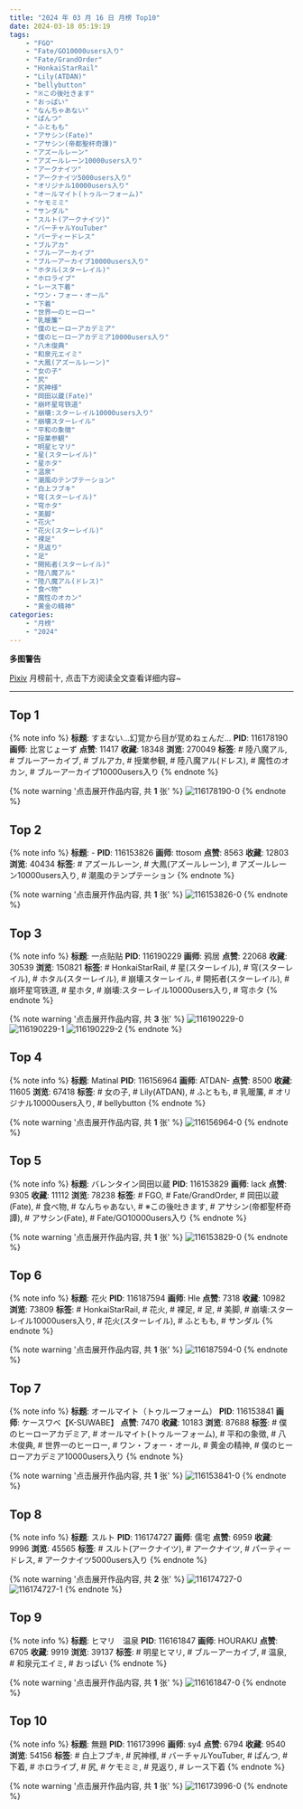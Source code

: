 ```yaml
---
title: "2024 年 03 月 16 日 月榜 Top10"
date: 2024-03-18 05:19:19
tags:
    - "FGO"
    - "Fate/GO10000users入り"
    - "Fate/GrandOrder"
    - "HonkaiStarRail"
    - "Lily(ATDAN)"
    - "bellybutton"
    - "※この後吐きます"
    - "おっぱい"
    - "なんちゃあない"
    - "ぱんつ"
    - "ふともも"
    - "アサシン(Fate)"
    - "アサシン(帝都聖杯奇譚)"
    - "アズールレーン"
    - "アズールレーン10000users入り"
    - "アークナイツ"
    - "アークナイツ5000users入り"
    - "オリジナル10000users入り"
    - "オールマイト(トゥルーフォーム)"
    - "ケモミミ"
    - "サンダル"
    - "スルト(アークナイツ)"
    - "バーチャルYouTuber"
    - "パーティードレス"
    - "ブルアカ"
    - "ブルーアーカイブ"
    - "ブルーアーカイブ10000users入り"
    - "ホタル(スターレイル)"
    - "ホロライブ"
    - "レース下着"
    - "ワン・フォー・オール"
    - "下着"
    - "世界一のヒーロー"
    - "乳暖簾"
    - "僕のヒーローアカデミア"
    - "僕のヒーローアカデミア10000users入り"
    - "八木俊典"
    - "和泉元エイミ"
    - "大鳳(アズールレーン)"
    - "女の子"
    - "尻"
    - "尻神様"
    - "岡田以蔵(Fate)"
    - "崩坏星穹铁道"
    - "崩壊:スターレイル10000users入り"
    - "崩壊スターレイル"
    - "平和の象徴"
    - "授業参観"
    - "明星ヒマリ"
    - "星(スターレイル)"
    - "星ホタ"
    - "温泉"
    - "潮風のテンプテーション"
    - "白上フブキ"
    - "穹(スターレイル)"
    - "穹ホタ"
    - "美脚"
    - "花火"
    - "花火(スターレイル)"
    - "裸足"
    - "見返り"
    - "足"
    - "開拓者(スターレイル)"
    - "陸八魔アル"
    - "陸八魔アル(ドレス)"
    - "食べ物"
    - "魔性のオカン"
    - "黄金の精神"
categories:
    - "月榜"
    - "2024"
---
```


<i class="fa fa-triangle-exclamation"></i>**多图警告**<i class="fa fa-triangle-exclamation"></i>

[Pixiv](https://www.pixiv.net/) 月榜前十, 点击下方阅读全文查看详细内容~

<!-- more -->

---

## Top 1

{% note info %}
**标题**: すまない…幻覚から目が覚めねェんだ…
**PID**: 116178190 **画师**: 比宮じょーず
**点赞**: 11417 **收藏**: 18348 **浏览**: 270049
**标签**: # 陸八魔アル, # ブルーアーカイブ, # ブルアカ, # 授業参観, # 陸八魔アル(ドレス), # 魔性のオカン, # ブルーアーカイブ10000users入り
{% endnote %}

{% note warning '点击展开作品内容, 共 **1** 张' %}
![116178190-0](https://i.pixiv.re/img-original/img/2024/02/18/19/51/19/116178190_p0.png)
{% endnote %}

## Top 2

{% note info %}
**标题**: -
**PID**: 116153826 **画师**: ttosom
**点赞**: 8563 **收藏**: 12803 **浏览**: 40434
**标签**: # アズールレーン, # 大鳳(アズールレーン), # アズールレーン10000users入り, # 潮風のテンプテーション
{% endnote %}

{% note warning '点击展开作品内容, 共 **1** 张' %}
![116153826-0](https://i.pixiv.re/img-original/img/2024/02/18/00/00/20/116153826_p0.jpg)
{% endnote %}

## Top 3

{% note info %}
**标题**: 一点贴贴
**PID**: 116190229 **画师**: 鸦居
**点赞**: 22068 **收藏**: 30539 **浏览**: 150821
**标签**: # HonkaiStarRail, # 星(スターレイル), # 穹(スターレイル), # ホタル(スターレイル), # 崩壊スターレイル, # 開拓者(スターレイル), # 崩坏星穹铁道, # 星ホタ, # 崩壊:スターレイル10000users入り, # 穹ホタ
{% endnote %}

{% note warning '点击展开作品内容, 共 **3** 张' %}
![116190229-0](https://i.pixiv.re/img-original/img/2024/02/19/01/08/15/116190229_p0.jpg)
![116190229-1](https://i.pixiv.re/img-original/img/2024/02/19/01/08/15/116190229_p1.jpg)
![116190229-2](https://i.pixiv.re/img-original/img/2024/02/19/01/08/15/116190229_p2.jpg)
{% endnote %}

## Top 4

{% note info %}
**标题**: Matinal
**PID**: 116156964 **画师**: ATDAN-
**点赞**: 8500 **收藏**: 11605 **浏览**: 67418
**标签**: # 女の子, # Lily(ATDAN), # ふともも, # 乳暖簾, # オリジナル10000users入り, # bellybutton
{% endnote %}

{% note warning '点击展开作品内容, 共 **1** 张' %}
![116156964-0](https://i.pixiv.re/img-original/img/2024/02/18/03/03/03/116156964_p0.png)
{% endnote %}

## Top 5

{% note info %}
**标题**: バレンタイン岡田以蔵
**PID**: 116153829 **画师**: lack
**点赞**: 9305 **收藏**: 11112 **浏览**: 78238
**标签**: # FGO, # Fate/GrandOrder, # 岡田以蔵(Fate), # 食べ物, # なんちゃあない, # ※この後吐きます, # アサシン(帝都聖杯奇譚), # アサシン(Fate), # Fate/GO10000users入り
{% endnote %}

{% note warning '点击展开作品内容, 共 **1** 张' %}
![116153829-0](https://i.pixiv.re/img-original/img/2024/02/18/00/00/21/116153829_p0.png)
{% endnote %}

## Top 6

{% note info %}
**标题**: 花火
**PID**: 116187594 **画师**: Hle
**点赞**: 7318 **收藏**: 10982 **浏览**: 73809
**标签**: # HonkaiStarRail, # 花火, # 裸足, # 足, # 美脚, # 崩壊:スターレイル10000users入り, # 花火(スターレイル), # ふともも, # サンダル
{% endnote %}

{% note warning '点击展开作品内容, 共 **1** 张' %}
![116187594-0](https://i.pixiv.re/img-original/img/2024/02/18/23/58/45/116187594_p0.jpg)
{% endnote %}

## Top 7

{% note info %}
**标题**: オールマイト（トゥルーフォーム）
**PID**: 116153841 **画师**: ケースワベ【K-SUWABE】
**点赞**: 7470 **收藏**: 10183 **浏览**: 87688
**标签**: # 僕のヒーローアカデミア, # オールマイト(トゥルーフォーム), # 平和の象徴, # 八木俊典, # 世界一のヒーロー, # ワン・フォー・オール, # 黄金の精神, # 僕のヒーローアカデミア10000users入り
{% endnote %}

{% note warning '点击展开作品内容, 共 **1** 张' %}
![116153841-0](https://i.pixiv.re/img-original/img/2024/02/18/00/00/22/116153841_p0.jpg)
{% endnote %}

## Top 8

{% note info %}
**标题**: スルト
**PID**: 116174727 **画师**: 儒宅
**点赞**: 6959 **收藏**: 9996 **浏览**: 45565
**标签**: # スルト(アークナイツ), # アークナイツ, # パーティードレス, # アークナイツ5000users入り
{% endnote %}

{% note warning '点击展开作品内容, 共 **2** 张' %}
![116174727-0](https://i.pixiv.re/img-original/img/2024/02/18/19/42/22/116174727_p0.jpg)
![116174727-1](https://i.pixiv.re/img-original/img/2024/02/18/19/42/22/116174727_p1.jpg)
{% endnote %}

## Top 9

{% note info %}
**标题**: ヒマリ　温泉
**PID**: 116161847 **画师**: HOURAKU
**点赞**: 6705 **收藏**: 9919 **浏览**: 39137
**标签**: # 明星ヒマリ, # ブルーアーカイブ, # 温泉, # 和泉元エイミ, # おっぱい
{% endnote %}

{% note warning '点击展开作品内容, 共 **1** 张' %}
![116161847-0](https://i.pixiv.re/img-original/img/2024/02/18/08/00/02/116161847_p0.jpg)
{% endnote %}

## Top 10

{% note info %}
**标题**: 無題
**PID**: 116173996 **画师**: sy4
**点赞**: 6794 **收藏**: 9540 **浏览**: 54156
**标签**: # 白上フブキ, # 尻神様, # バーチャルYouTuber, # ぱんつ, # 下着, # ホロライブ, # 尻, # ケモミミ, # 見返り, # レース下着
{% endnote %}

{% note warning '点击展开作品内容, 共 **1** 张' %}
![116173996-0](https://i.pixiv.re/img-original/img/2024/02/18/17/36/40/116173996_p0.png)
{% endnote %}
